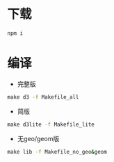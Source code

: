 # 下载

```cmd
npm i
```

# 编译

* 完整版

```cmd
make d3 -f Makefile_all
```

* 简版

```cmd
make d3lite -f Makefile_lite
```

* 无geo/geom版

```cmd
make lib -f Makefile_no_geo&geom
```


